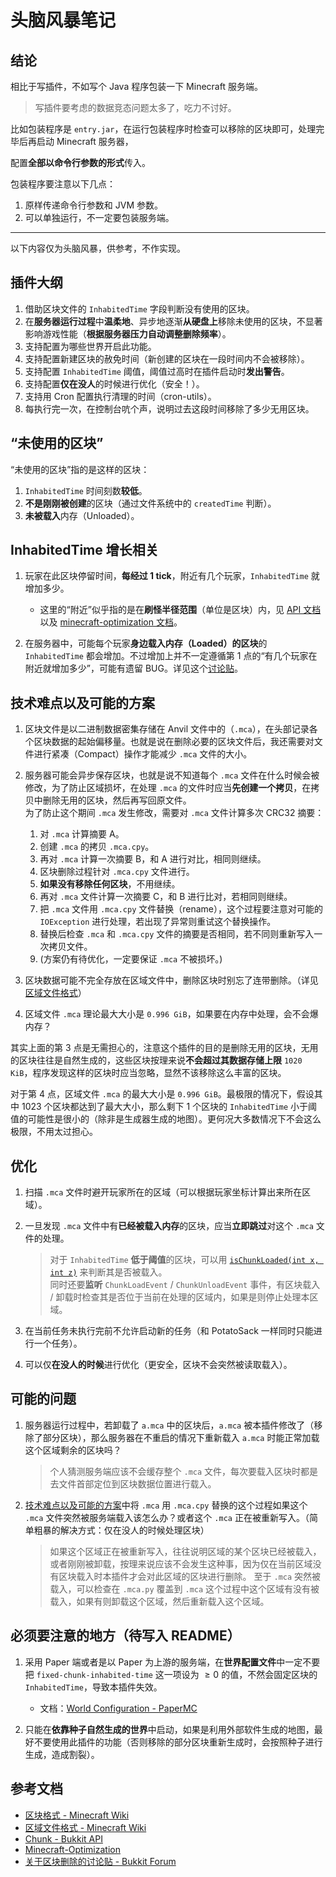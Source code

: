 # 头脑风暴笔记 

## 结论

相比于写插件，不如写个 Java 程序包装一下 Minecraft 服务端。  

> 写插件要考虑的数据竞态问题太多了，吃力不讨好。

比如包装程序是 `entry.jar`，在运行包装程序时检查可以移除的区块即可，处理完毕后再启动 Minecraft 服务器，

配置**全部以命令行参数的形式**传入。

包装程序要注意以下几点：

1. 原样传递命令行参数和 JVM 参数。
2. 可以单独运行，不一定要包装服务端。

-------

以下内容仅为头脑风暴，供参考，不作实现。  

## 插件大纲

1. 借助区块文件的 `InhabitedTime` 字段判断没有使用的区块。
2. 在**服务器运行过程**中**温柔地**、异步地逐渐**从硬盘上**移除未使用的区块，不显著影响游戏性能（**根据服务器压力自动调整删除频率**）。
3. 支持配置为哪些世界开启此功能。
4. 支持配置新建区块的赦免时间（新创建的区块在一段时间内不会被移除）。
5. 支持配置 `InhabitedTime` 阈值，阈值过高时在插件启动时**发出警告**。
6. 支持配置**仅在没人**的时候进行优化（安全！）。
7. 支持用 Cron 配置执行清理的时间（cron-utils）。
8. 每执行完一次，在控制台吭个声，说明过去这段时间移除了多少无用区块。

## “未使用的区块”

“未使用的区块”指的是这样的区块：  

1. `InhabitedTime` 时间刻数**较低**。  
2. **不是刚刚被创建**的区块（通过文件系统中的 `createdTime` 判断）。  
3. **未被载入**内存（Unloaded）。  

## InhabitedTime 增长相关

1. 玩家在此区块停留时间，**每经过 1 tick**，附近有几个玩家，`InhabitedTime` 就增加多少。
   - 这里的“附近”似乎指的是在**刷怪半径范围**（单位是区块）内，见 [API 文档](https://bukkit.windit.net/javadoc/org/bukkit/Chunk.html#getInhabitedTime())以及 [minecraft-optimization 文档](https://github.com/YouHaveTrouble/minecraft-optimization?tab=readme-ov-file#mob-spawn-range)。   

2. 在服务器中，可能每个玩家**身边载入内存（Loaded）的区块**的 `InhabitedTime` 都会增加。不过增加上并不一定遵循第 1 点的“有几个玩家在附近就增加多少”，可能有遗留 BUG。详见这个[讨论贴](https://www.spigotmc.org/threads/chunk-inhabited-time-increase-unexpectedly.580847/)。  

## 技术难点以及可能的方案

1. 区块文件是以二进制数据密集存储在 Anvil 文件中的（`.mca`），在头部记录各个区块数据的起始偏移量。也就是说在删除必要的区块文件后，我还需要对文件进行紧凑（Compact）操作才能减少 `.mca` 文件的大小。  

2. 服务器可能会异步保存区块，也就是说不知道每个 `.mca` 文件在什么时候会被修改，为了防止区域损坏，在处理 `.mca` 的文件时应当**先创建一个拷贝**，在拷贝中删除无用的区块，然后再写回原文件。  
   为了防止这个期间 `.mca` 发生修改，需要对 `.mca` 文件计算多次 CRC32 摘要：  
   1. 对 `.mca` 计算摘要 A。
   2. 创建 `.mca` 的拷贝 `.mca.cpy`。
   3. 再对 `.mca` 计算一次摘要 B，和 A 进行对比，相同则继续。
   4. 区块删除过程针对 `.mca.cpy` 文件进行。
   5. **如果没有移除任何区块**，不用继续。
   6. 再对 `.mca` 文件计算一次摘要 C，和 B 进行比对，若相同则继续。
   7. 把 `.mca` 文件用 `.mca.cpy` 文件替换（rename），这个过程要注意对可能的 `IOException` 进行处理，若出现了异常则重试这个替换操作。
   8. 替换后检查 `.mca` 和 `.mca.cpy` 文件的摘要是否相同，若不同则重新写入一次拷贝文件。
   9. (方案仍有待优化，一定要保证 `.mca` 不被损坏。)

3. 区块数据可能不完全存放在区域文件中，删除区块时别忘了连带删除。（详见[区域文件格式](https://wiki.biligame.com/mc/%E5%8C%BA%E5%9F%9F%E6%96%87%E4%BB%B6%E6%A0%BC%E5%BC%8F)）  

4. 区域文件 `.mca` 理论最大大小是 `0.996 GiB`，如果要在内存中处理，会不会爆内存？  

其实上面的第 3 点是无需担心的，注意这个插件的目的是删除无用的区块，无用的区块往往是自然生成的，这些区块按理来说**不会超过其数据存储上限** `1020 KiB`，程序发现这样的区块时应当忽略，显然不该移除这么丰富的区块。    

对于第 4 点，区域文件 `.mca` 的最大大小是 `0.996 GiB`。最极限的情况下，假设其中 1023 个区块都达到了最大大小，那么剩下 1 个区块的 `InhabitedTime` 小于阈值的可能性是很小的（除非是生成器生成的地图）。更何况大多数情况下不会这么极限，不用太过担心。
   

## 优化

1. 扫描 `.mca` 文件时避开玩家所在的区域（可以根据玩家坐标计算出来所在区域）。  
2. 一旦发现 `.mca` 文件中有**已经被载入内存**的区块，应当**立即跳过**对这个 `.mca` 文件的处理。  
   > 对于 `InhabitedTime` **低于阈值**的区块，可以用 [`isChunkLoaded(int x, int z)`](https://bukkit.windit.net/javadoc/org/bukkit/World.html#isChunkLoaded(int,int)) 来判断其是否被载入。    
   > 同时还要**监听** `ChunkLoadEvent` / `ChunkUnloadEvent` 事件，有区块载入 / 卸载时检查其是否位于当前在处理的区域内，如果是则停止处理本区域。

3. 在当前任务未执行完前不允许启动新的任务（和 PotatoSack 一样同时只能进行一个任务）。  
4. 可以仅**在没人的时候**进行优化（更安全，区块不会突然被读取载入）。

## 可能的问题  

1. 服务器运行过程中，若卸载了 `a.mca` 中的区块后，`a.mca` 被本插件修改了（移除了部分区块），那么服务器在不重启的情况下重新载入 `a.mca` 时能正常加载这个区域剩余的区块吗？  
   > 个人猜测服务端应该不会缓存整个 `.mca` 文件，每次要载入区块时都是去文件首部定位到区块数据位置进行载入。

2. [技术难点以及可能的方案](#技术难点以及可能的方案)中将 `.mca` 用 `.mca.cpy` 替换的这个过程如果这个 `.mca` 文件突然被服务端载入该怎么办？或者这个 `.mca` 正在被重新写入。（简单粗暴的解决方式：仅在没人的时候处理区块）
   > 如果这个区域正在被重新写入，往往说明区域的某个区块已经被载入，或者刚刚被卸载，按理来说应该不会发生这种事，因为仅在当前区域没有区块载入时本插件才会对此区域的区块进行删除。
   > 至于 `.mca` 突然被载入，可以检查在 `.mca.py` 覆盖到 `.mca` 这个过程中这个区域有没有被载入，如果有则卸载这个区域，然后重新载入这个区域。

## 必须要注意的地方（待写入 README）

1. 采用 Paper 端或者是以 Paper 为上游的服务端，在**世界配置文件**中一定不要把 `fixed-chunk-inhabited-time` 这一项设为 $\ge 0$ 的值，不然会固定区块的 `InhabitedTime`，导致本插件失效。  

   * 文档：[World Configuration - PaperMC](https://docs.papermc.io/paper/reference/world-configuration#chunks_fixed_chunk_inhabited_time)    

2. 只能在**依靠种子自然生成的世界**中启动，如果是利用外部软件生成的地图，最好不要使用此插件的功能（否则移除的部分区块重新生成时，会按照种子进行生成，造成割裂）。

## 参考文档

* [区块格式 - Minecraft Wiki](https://wiki.biligame.com/mc/%E5%8C%BA%E5%9D%97%E6%A0%BC%E5%BC%8F)  
* [区域文件格式 - Minecraft Wiki](https://wiki.biligame.com/mc/%E5%8C%BA%E5%9F%9F%E6%96%87%E4%BB%B6%E6%A0%BC%E5%BC%8F)
* [Chunk - Bukkit API](https://bukkit.windit.net/javadoc/org/bukkit/Chunk.html)  
* [Minecraft-Optimization](https://github.com/YouHaveTrouble/minecraft-optimization?tab=readme-ov-file)  
* [关于区块删除的讨论贴 - Bukkit Forum](https://bukkit.org/threads/delete-a-chunk.82993/)  